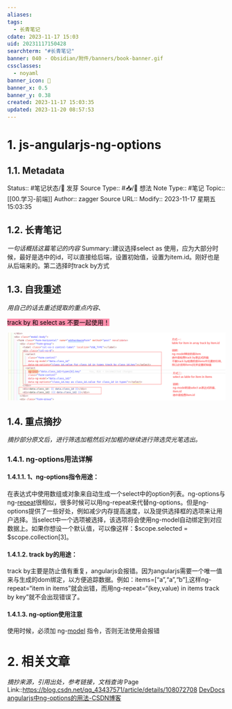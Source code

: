 ```yaml
---
aliases: 
tags:
  - 长青笔记
cdate: 2023-11-17 15:03
uid: 20231117150428
searchterm: "#长青笔记"
banner: 040 - Obsidian/附件/banners/book-banner.gif
cssclasses:
  - noyaml
banner_icon: 💌
banner_x: 0.5
banner_y: 0.38
created: 2023-11-17 15:03:35
updated: 2023-11-20 08:57:53
---
```


# 1. js-angularjs-ng-options

## 1.1. Metadata

Status:: #笔记状态/🌱 发芽
Source Type:: #📥/💭 想法 
Note Type:: #笔记
Topic:: [[00.学习-前端]]
Author:: zagger
Source URL::
Modify:: 2023-11-17 星期五 15:03:35

## 1.2. 长青笔记

_一句话概括这篇笔记的内容_
Summary::建议选择select as 使用，应为大部分时候，最好是选中的id，可以直接给后端，设置初始值，设置为item.id。刚好也是从后端来的。第二选择时track by方式

## 1.3. 自我重述

_用自己的话去重述提取的重点内容_、

<mark style="background: #FF5582A6;">track by 和 select as 不要一起使用！</mark>

![image.png](https://raw.githubusercontent.com/zaggerj/obsidian_picgo/main/obsidian/20231117165235.png)

## 1.4. 重点摘抄

_摘抄部分原文后，进行筛选加粗然后对加粗的继续进行筛选荧光笔选出。_
### 1.4.1. ng-options用法详解
#### 1.4.1.1. 1、ng-options指令用途：

在表达式中使用数组或对象来自动生成一个select中的option列表。ng-options与ng-[repeat](https://so.csdn.net/so/search?q=repeat&spm=1001.2101.3001.7020)很相似，很多时候可以用ng-repeat来代替ng-options。但是ng-options提供了一些好处，例如减少内存提高速度，以及提供选择框的选项来让用户选择。当select中一个选项被选择，该选项将会使用ng-model自动绑定到对应数据上。如果你想设一个默认值，可以像这样：$scope.selected = $scope.collection[3]。

#### 1.4.1.2. track by的用途：

track by主要是防止值有重复，angularjs会报错。因为angularjs需要一个唯一值来与生成的dom绑定，以方便追踪数据。例如：items=[“a”,“a”,“b”],这样ng-repeat=“item in items”就会出错，而用ng-repeat=“(key,value) in items track by key”就不会出现错误了。

#### 1.4.1.3. ng-option使用注意

使用时候，必须加 ng-[model](https://so.csdn.net/so/search?q=model&spm=1001.2101.3001.7020) 指令，否则无法使用会报错
# 2. 相关文章

_摘抄来源，引用出处，参考链接，文档查询_
Page Link::https://blog.csdn.net/qq_43437571/article/details/108072708
[DevDocs](https://devdocs.io/angularjs~1.5/api/ng/directive/ngoptions)
[angularjs中ng-options的用法-CSDN博客](https://blog.csdn.net/menghuanzhiming/article/details/77149572)

